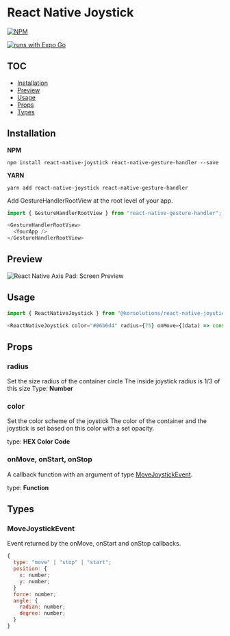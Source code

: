 # React Native Joystick

[![NPM](https://nodei.co/npm/@korsolutions/react-native-joystick.png)](https://nodei.co/npm/@korsolutions/react-native-joystick)

[![runs with Expo Go](https://img.shields.io/badge/Runs%20with%20Expo%20Go-4630EB.svg?style=flat-square&logo=EXPO&labelColor=f3f3f3&logoColor=000)](https://expo.io/client)

## TOC

- [Installation](#installation)
- [Preview](#preview)
- [Usage](#usage)
- [Props](#props)
- [Types](#types)

## Installation

**NPM**

```shell
npm install react-native-joystick react-native-gesture-handler --save
```

**YARN**

```shell
yarn add react-native-joystick react-native-gesture-handler
```

Add GestureHandlerRootView at the root level of your app.
```js
import { GestureHandlerRootView } from "react-native-gesture-handler";

<GestureHandlerRootView>
  <YourApp />
</GestureHandlerRootView>
```

## Preview

![React Native Axis Pad: Screen Preview](./assets/preview.gif)

## Usage

```js
import { ReactNativeJoystick } from "@korsolutions/react-native-joystick";
```

```js
<ReactNativeJoystick color="#06b6d4" radius={75} onMove={(data) => console.log(data)} />
```

## Props

### radius

Set the size radius of the container circle
The inside joystick radius is 1/3 of this size
Type: **Number**

### color

Set the color scheme of the joystick
The color of the container and the joystick is set based on this color with a set opacity.

type: **HEX Color Code**

### onMove, onStart, onStop

A callback function with an argument of type [MoveJoystickEvent](#MoveJoystickEvent).

type: **Function**

## Types

### MoveJoystickEvent

Event returned by the onMove, onStart and onStop callbacks.

```js
{
  type: "move" | "stop" | "start";
  position: {
    x: number;
    y: number;
  }
  force: number;
  angle: {
    radian: number;
    degree: number;
  }
}
```
